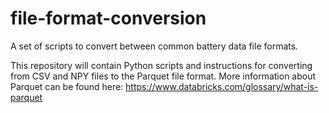 # file-format-conversion
A set of scripts to convert between common battery data file formats.

This repository will contain Python scripts and instructions for converting from CSV and NPY files to the Parquet file format. More information about Parquet can be found here: https://www.databricks.com/glossary/what-is-parquet
